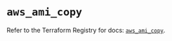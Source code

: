# `aws_ami_copy`

Refer to the Terraform Registry for docs: [`aws_ami_copy`](https://registry.terraform.io/providers/hashicorp/aws/6.6.0/docs/resources/ami_copy).
